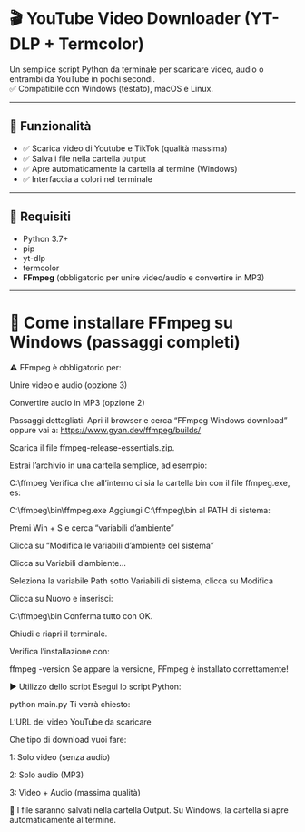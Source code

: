 # 🎬 YouTube Video Downloader (YT-DLP + Termcolor)

Un semplice script Python da terminale per scaricare video, audio o entrambi da YouTube in pochi secondi.  
✅ Compatibile con Windows (testato), macOS e Linux.

---

## 🚀 Funzionalità

- ✅ Scarica video di Youtube e TikTok (qualità massima)  
- ✅ Salva i file nella cartella `Output`  
- ✅ Apre automaticamente la cartella al termine (Windows)  
- ✅ Interfaccia a colori nel terminale  

---

## 🧰 Requisiti

- Python 3.7+  
- pip  
- yt-dlp  
- termcolor  
- **FFmpeg** (obbligatorio per unire video/audio e convertire in MP3)  

----------------------------------------------------------------------------------------------------------------------------------------------------------------------------

# 🧱 Come installare FFmpeg su Windows (passaggi completi)
⚠️ FFmpeg è obbligatorio per:

Unire video e audio (opzione 3)

Convertire audio in MP3 (opzione 2)

Passaggi dettagliati:
Apri il browser e cerca “FFmpeg Windows download” oppure vai a:
https://www.gyan.dev/ffmpeg/builds/

Scarica il file ffmpeg-release-essentials.zip.

Estrai l’archivio in una cartella semplice, ad esempio:

C:\ffmpeg
Verifica che all’interno ci sia la cartella bin con il file ffmpeg.exe, es:

C:\ffmpeg\bin\ffmpeg.exe
Aggiungi C:\ffmpeg\bin al PATH di sistema:

Premi Win + S e cerca “variabili d’ambiente”

Clicca su “Modifica le variabili d’ambiente del sistema”

Clicca su Variabili d’ambiente...

Seleziona la variabile Path sotto Variabili di sistema, clicca su Modifica

Clicca su Nuovo e inserisci:

C:\ffmpeg\bin
Conferma tutto con OK.

Chiudi e riapri il terminale.

Verifica l’installazione con:

ffmpeg -version
Se appare la versione, FFmpeg è installato correttamente!

▶️ Utilizzo dello script
Esegui lo script Python:

python main.py
Ti verrà chiesto:

L’URL del video YouTube da scaricare

Che tipo di download vuoi fare:

1: Solo video (senza audio)

2: Solo audio (MP3)

3: Video + Audio (massima qualità)

📁 I file saranno salvati nella cartella Output. Su Windows, la cartella si apre automaticamente al termine.
